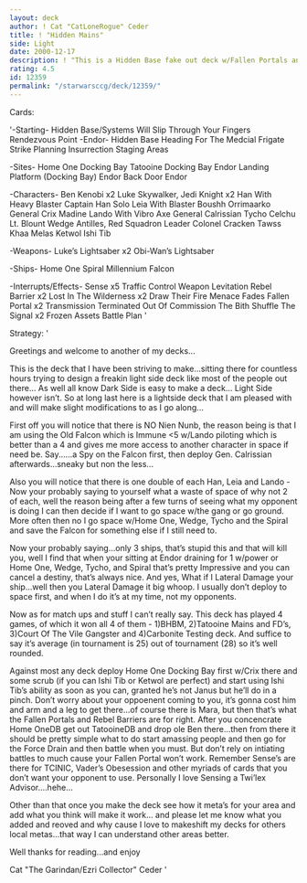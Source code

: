 ```yaml
---
layout: deck
author: ! Cat "CatLoneRogue" Ceder
title: ! "Hidden Mains"
side: Light
date: 2000-12-17
description: ! "This is a Hidden Base fake out deck w/Fallen Portals and Mains for Force Drain and a little more..."
rating: 4.5
id: 12359
permalink: "/starwarsccg/deck/12359/"
---
```

Cards: 

'-Starting-
Hidden Base/Systems Will Slip Through Your Fingers
Rendezvous Point
-Endor- Hidden Base
Heading For The Medcial Frigate
Strike Planning
Insurrection
Staging Areas

-Sites-
Home One Docking Bay
Tatooine Docking Bay
Endor Landing Platform (Docking Bay)
Endor Back Door
Endor

-Characters-
Ben Kenobi x2
Luke Skywalker, Jedi Knight x2
Han With Heavy Blaster
Captain Han Solo
Leia With Blaster
Boushh
Orrimaarko
General Crix Madine
Lando With Vibro Axe
General Calrissian
Tycho Celchu
Lt. Blount
Wedge Antilles, Red Squadron Leader
Colonel Cracken
Tawss Khaa
Melas
Ketwol
Ishi Tib

-Weapons-
Luke’s Lightsaber x2
Obi-Wan’s Lightsaber

-Ships-
Home One
Spiral
Millennium Falcon

-Interrupts/Effects-
Sense x5
Traffic Control
Weapon Levitation
Rebel Barrier x2
Lost In The Wilderness x2
Draw Their Fire
Menace Fades
Fallen Portal x2
Transmission Terminated
Out Of Commission
The Bith Shuffle
The Signal x2
Frozen Assets
Battle Plan
'

Strategy: '

Greetings and welcome to another of my decks...

This is the deck that I have been striving to make...sitting there for countless hours trying to design a freakin light side deck like most of the people out there... As well all know Dark Side is easy to make a deck... Light Side however isn’t. So at long last here is a lightside deck that I am pleased with and will make slight modifications to as I go along...

First off you will notice that there is NO Nien Nunb, the reason being is that I am using the Old Falcon which is Immune <5 w/Lando piloting which is better than a 4 and gives me more access to another character in space if need be. Say......a Spy on the Falcon first, then deploy Gen. Calrissian afterwards...sneaky but non the less...

Also you will notice that there is one double of each Han, Leia and Lando - Now your probably saying to yourself what a waste of space of why not 2 of each, well the reason being after a few turns of seeing what my opponent is doing I can then decide if I want to go space w/the gang or go ground. More often then no I go space w/Home One, Wedge, Tycho and the Spiral and save the Falcon for something else if I still need to.

Now your probably saying...only 3 ships, that’s stupid this and that will kill you, well I find that when your sitting at Endor draining for 1 w/power or Home One, Wedge, Tycho, and Spiral that’s pretty Impressive and you can cancel a destiny, that’s always nice. And yes, What if I Lateral Damage your ship...well then you Lateral Damage it big whoop. I usually don’t deploy to space first, and when I do it’s at my time, not my opponents.

Now as for match ups and stuff I can’t really say. This deck has played 4 games, of which it won all 4 of them - 1)BHBM, 2)Tatooine Mains and FD’s, 3)Court Of The Vile Gangster and 4)Carbonite Testing deck. And suffice to say it’s average (in tournament is 25) out of tournament (28) so it’s well rounded.

Against most any deck deploy Home One Docking Bay first w/Crix there and some scrub (if you can Ishi Tib or Ketwol are perfect) and start using Ishi Tib’s ability as soon as you can, granted he’s not Janus but he’ll do in a pinch. Don’t worry about your oppoenent coming to you, it’s gonna cost him and arm and a leg to get there...of course there is Mara, but then that’s what the Fallen Portals and Rebel Barriers are for right. After you concencrate Home OneDB get out TatooineDB and drop ole Ben there...then from there it should be pretty simple what to do start amassing people and then go for the Force Drain and then battle when you must. But don’t rely on intiating battles to much cause your Fallen Portal won’t work. Remember Sense’s are there for TCINIC, Vader’s Obesession and other myriads of cards that you don’t want your opponent to use. Personally I love Sensing a Twi’lex Advisor....hehe...

Other than that once you make the deck see how it meta’s for your area and add what you think will make it work... and please let me know what you added and reoved and why cause I love to makeshift my decks for others local metas...that way I can understand other areas better.

Well thanks for reading...and enjoy

Cat "The Garindan/Ezri Collector" Ceder '
